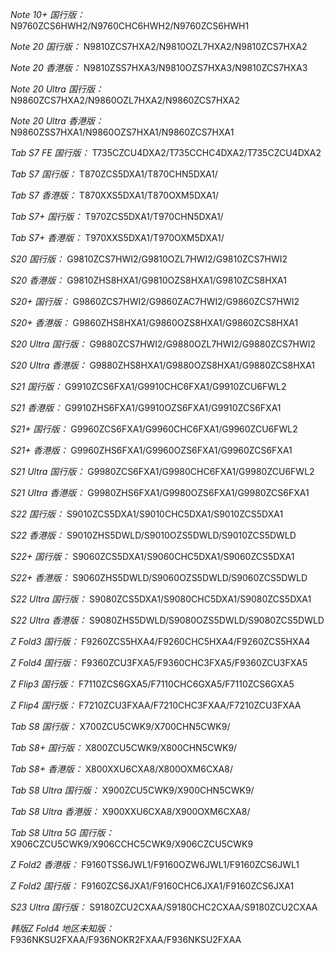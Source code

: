 *Note 10+ 国行版：*
N9760ZCS6HWH2/N9760CHC6HWH2/N9760ZCS6HWH1

*Note 20 国行版：*
N9810ZCS7HXA2/N9810OZL7HXA2/N9810ZCS7HXA2

*Note 20 香港版：*
N9810ZSS7HXA3/N9810OZS7HXA3/N9810ZCS7HXA3

*Note 20 Ultra 国行版：*
N9860ZCS7HXA2/N9860OZL7HXA2/N9860ZCS7HXA2

*Note 20 Ultra 香港版：*
N9860ZSS7HXA1/N9860OZS7HXA1/N9860ZCS7HXA1

*Tab S7 FE 国行版：*
T735CZCU4DXA2/T735CCHC4DXA2/T735CZCU4DXA2

*Tab S7 国行版：*
T870ZCS5DXA1/T870CHN5DXA1/

*Tab S7 香港版：*
T870XXS5DXA1/T870OXM5DXA1/

*Tab S7+ 国行版：*
T970ZCS5DXA1/T970CHN5DXA1/

*Tab S7+ 香港版：*
T970XXS5DXA1/T970OXM5DXA1/

*S20 国行版：*
G9810ZCS7HWI2/G9810OZL7HWI2/G9810ZCS7HWI2

*S20 香港版：*
G9810ZHS8HXA1/G9810OZS8HXA1/G9810ZCS8HXA1

*S20+ 国行版：*
G9860ZCS7HWI2/G9860ZAC7HWI2/G9860ZCS7HWI2

*S20+ 香港版：*
G9860ZHS8HXA1/G9860OZS8HXA1/G9860ZCS8HXA1

*S20 Ultra 国行版：*
G9880ZCS7HWI2/G9880OZL7HWI2/G9880ZCS7HWI2

*S20 Ultra 香港版：*
G9880ZHS8HXA1/G9880OZS8HXA1/G9880ZCS8HXA1

*S21 国行版：*
G9910ZCS6FXA1/G9910CHC6FXA1/G9910ZCU6FWL2

*S21 香港版：*
G9910ZHS6FXA1/G9910OZS6FXA1/G9910ZCS6FXA1

*S21+ 国行版：*
G9960ZCS6FXA1/G9960CHC6FXA1/G9960ZCU6FWL2

*S21+ 香港版：*
G9960ZHS6FXA1/G9960OZS6FXA1/G9960ZCS6FXA1

*S21 Ultra 国行版：*
G9980ZCS6FXA1/G9980CHC6FXA1/G9980ZCU6FWL2

*S21 Ultra 香港版：*
G9980ZHS6FXA1/G9980OZS6FXA1/G9980ZCS6FXA1

*S22 国行版：*
S9010ZCS5DXA1/S9010CHC5DXA1/S9010ZCS5DXA1

*S22 香港版：*
S9010ZHS5DWLD/S9010OZS5DWLD/S9010ZCS5DWLD

*S22+ 国行版：*
S9060ZCS5DXA1/S9060CHC5DXA1/S9060ZCS5DXA1

*S22+ 香港版：*
S9060ZHS5DWLD/S9060OZS5DWLD/S9060ZCS5DWLD

*S22 Ultra 国行版：*
S9080ZCS5DXA1/S9080CHC5DXA1/S9080ZCS5DXA1

*S22 Ultra 香港版：*
S9080ZHS5DWLD/S9080OZS5DWLD/S9080ZCS5DWLD

*Z Fold3 国行版：*
F9260ZCS5HXA4/F9260CHC5HXA4/F9260ZCS5HXA4

*Z Fold4 国行版：*
F9360ZCU3FXA5/F9360CHC3FXA5/F9360ZCU3FXA5

*Z Flip3 国行版：*
F7110ZCS6GXA5/F7110CHC6GXA5/F7110ZCS6GXA5

*Z Flip4 国行版：*
F7210ZCU3FXAA/F7210CHC3FXAA/F7210ZCU3FXAA

*Tab S8 国行版：*
X700ZCU5CWK9/X700CHN5CWK9/

*Tab S8+ 国行版：*
X800ZCU5CWK9/X800CHN5CWK9/

*Tab S8+ 香港版：*
X800XXU6CXA8/X800OXM6CXA8/

*Tab S8 Ultra 国行版：*
X900ZCU5CWK9/X900CHN5CWK9/

*Tab S8 Ultra 香港版：*
X900XXU6CXA8/X900OXM6CXA8/

*Tab S8 Ultra 5G 国行版：*
X906CZCU5CWK9/X906CCHC5CWK9/X906CZCU5CWK9

*Z Fold2 香港版：*
F9160TSS6JWL1/F9160OZW6JWL1/F9160ZCS6JWL1

*Z Fold2 国行版：*
F9160ZCS6JXA1/F9160CHC6JXA1/F9160ZCS6JXA1

*S23 Ultra 国行版：*
S9180ZCU2CXAA/S9180CHC2CXAA/S9180ZCU2CXAA

*韩版Z Fold4 地区未知版：*
F936NKSU2FXAA/F936NOKR2FXAA/F936NKSU2FXAA

